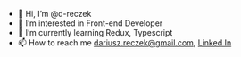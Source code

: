- 👋 Hi, I’m @d-reczek
- 👀 I’m interested in Front-end Developer
- 🌱 I’m currently learning Redux, Typescript
- 📫 How to reach me dariusz.reczek@gmail.com, [Linked In](https://www.linkedin.com/in/dariusz-reczek/)

<!---
d-reczek/d-reczek is a ✨ special ✨ repository because its `README.md` (this file) appears on your GitHub profile.
You can click the Preview link to take a look at your changes.
--->
